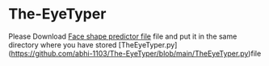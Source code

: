 # The-EyeTyper
Please Download [Face shape predictor file](https://github.com/tzutalin/dlib-android/blob/master/data/shape_predictor_68_face_landmarks.dat) file and put it in the same directory where you have stored [TheEyeTyper.py] (https://github.com/abhi-1103/The-EyeTyper/blob/main/TheEyeTyper.py)file
